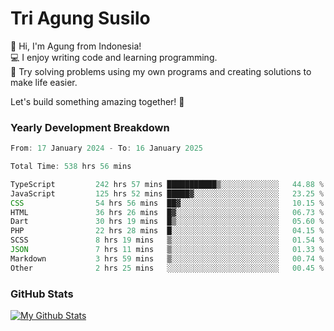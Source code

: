 # Tri Agung Susilo

👋 Hi, I'm Agung from Indonesia!<br>
💻 I enjoy writing code and learning programming.<br>
🧠 Try solving problems using my own programs and creating solutions to make life easier.

Let's build something amazing together! 🚀

### Yearly Development Breakdown

<!--START_SECTION:waka-->

```TypeScript JavaScript PHP
From: 17 January 2024 - To: 16 January 2025

Total Time: 538 hrs 56 mins

TypeScript         242 hrs 57 mins ███████████▒░░░░░░░░░░░░░   44.88 %
JavaScript         125 hrs 52 mins █████▓░░░░░░░░░░░░░░░░░░░   23.25 %
CSS                54 hrs 56 mins  ██▓░░░░░░░░░░░░░░░░░░░░░░   10.15 %
HTML               36 hrs 26 mins  █▓░░░░░░░░░░░░░░░░░░░░░░░   06.73 %
Dart               30 hrs 19 mins  █▒░░░░░░░░░░░░░░░░░░░░░░░   05.60 %
PHP                22 hrs 28 mins  █░░░░░░░░░░░░░░░░░░░░░░░░   04.15 %
SCSS               8 hrs 19 mins   ▒░░░░░░░░░░░░░░░░░░░░░░░░   01.54 %
JSON               7 hrs 11 mins   ▒░░░░░░░░░░░░░░░░░░░░░░░░   01.33 %
Markdown           3 hrs 59 mins   ▒░░░░░░░░░░░░░░░░░░░░░░░░   00.74 %
Other              2 hrs 25 mins   ░░░░░░░░░░░░░░░░░░░░░░░░░   00.45 %
```

<!--END_SECTION:waka-->

### GitHub Stats

[![My Github Stats](https://github-readme-stats.vercel.app/api?username=triagung128&show_icons=true&hide=contribs,issues&count_private=true&theme=tokyonight)](https://github.com/triagung128)

<!-- [![Top Langs](https://github-readme-stats.vercel.app/api/top-langs/?username=triagung128&layout=compact)](https://github.com/triagung128) -->
